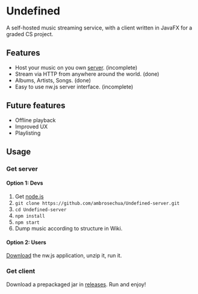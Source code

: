 
# Undefined

A self-hosted music streaming service, with a client written in JavaFX for a graded CS project.

## Features

* Host your music on you own [server](https://github.com/ambrosechua/Undefined-server). (incomplete)
* Stream via HTTP from anywhere around the world. (done)
* Albums, Artists, Songs. (done)
* Easy to use nw.js server interface. (incomplete)

## Future features

* Offline playback
* Improved UX
* Playlisting

## Usage

### Get server

#### Option 1: Devs

1. Get [node.js](http://nodejs.org)
2. `git clone https://github.com/ambrosechua/Undefined-server.git`
3. `cd Undefined-server`
4. `npm install`
5. `npm start`
6. Dump music according to structure in Wiki.

#### Option 2: Users

[Download](https://github.com/ambrosechua/Undefined-server/releases) the nw.js application, unzip it, run it.

### Get client

Download a prepackaged jar in [releases](https://github.com/ambrosechua/Undefined/releases). Run and enjoy!
